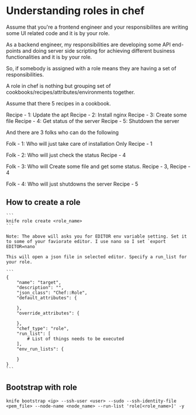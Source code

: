# Understanding roles in chef

Assume that you're a frontend engineer and your responsibilites are writing some UI related code and it is by your role.

As a backend engineer, my responsibilities are developing some API end-points and doing server side scripting for achieving different business functionalities and it is by your role.

So, if somebody is assigned with a role means they are having a set of responsibilities.

A role in chef is nothing but grouping set of cookbooks/recipes/attributes/environments together.

Assume that there 5 recipes in a cookbook.

Recipe - 1: Update the apt
Recipe - 2: Install nginx
Recipe - 3: Create some file
Recipe - 4: Get status of the server
Recipe - 5: Shutdown the server


And there are 3 folks who can do the following

Folk - 1: Who will just take care of installation
    Only Recipe - 1

Folk - 2: Who will just check the status
    Recipe - 4

Folk - 3: Who will Create some file and get some status.
    Recipe - 3, Recipe - 4

Folk - 4: Who will just shutdowns the server
    Recipe - 5


## How to create a role
    ```
    knife role create <role_name>
    ```

    Note: The above will asks you for EDITOR env variable setting. Set it to some of your faviorate editor. I use nano so I set `export EDITOR=nano`

    This will open a json file in selected editor. Specify a run_list for your role.

    ```
    {
        "name": "target",
        "description": "",
        "json_class": "Chef::Role",
        "default_attributes": {

        },
        "override_attributes": {

        },
        "chef_type": "role",
        "run_list": [
            # List of things needs to be executed
        ],
        "env_run_lists": {

        }
    }
    ```


## Bootstrap with role
```
knife bootstrap <ip> --ssh-user <user> --sudo --ssh-identity-file <pem_file> --node-name <node_name> --run-list 'role[<role_name>]' -y
```